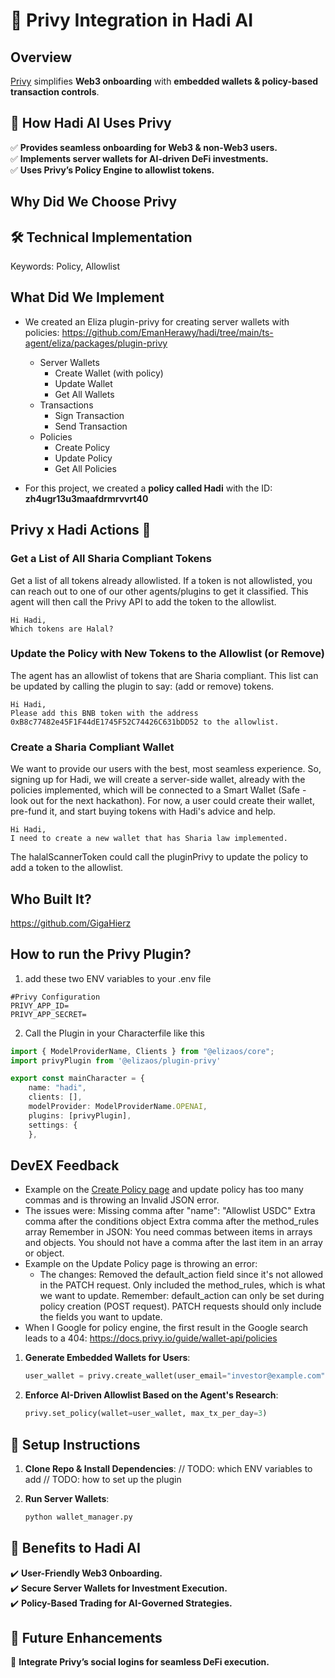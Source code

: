 # 🔑 Privy Integration in Hadi AI

## Overview
[Privy](https://privy.io/) simplifies **Web3 onboarding** with **embedded wallets & policy-based transaction controls**.

## 🚀 How Hadi AI Uses Privy
✅ **Provides seamless onboarding for Web3 & non-Web3 users.**  
✅ **Implements server wallets for AI-driven DeFi investments.**  
✅ **Uses Privy’s Policy Engine to allowlist tokens.**  

## Why Did We Choose Privy 

## 🛠️ Technical Implementation

Keywords: Policy, Allowlist



## What Did We Implement

- We created an Eliza plugin-privy for creating server wallets with policies: https://github.com/EmanHerawy/hadi/tree/main/ts-agent/eliza/packages/plugin-privy
  - Server Wallets
    - Create Wallet (with policy)
    - Update Wallet
    - Get All Wallets
  - Transactions
    - Sign Transaction
    - Send Transaction
  - Policies
    - Create Policy
    - Update Policy
    - Get All Policies

- For this project, we created a **policy called Hadi** with the ID: **zh4ugr13u3maafdrmrvvrt40**

## Privy x Hadi Actions 💛

### Get a List of All Sharia Compliant Tokens

Get a list of all tokens already allowlisted. If a token is not allowlisted, you can reach out to one of our other agents/plugins to get it classified. This agent will then call the Privy API to add the token to the allowlist. 
```
Hi Hadi,
Which tokens are Halal?
```

### Update the Policy with New Tokens to the Allowlist (or Remove)

The agent has an allowlist of tokens that are Sharia compliant. This list can be updated by calling the plugin to say: (add or remove) tokens.
```
Hi Hadi,
Please add this BNB token with the address 0xB8c77482e45F1F44dE1745F52C74426C631bDD52 to the allowlist.
```

### Create a Sharia Compliant Wallet

We want to provide our users with the best, most seamless experience. So, signing up for Hadi, we will create a server-side wallet, already with the policies implemented, which will be connected to a Smart Wallet (Safe - look out for the next hackathon). For now, a user could create their wallet, pre-fund it, and start buying tokens with Hadi's advice and help. 

```
Hi Hadi, 
I need to create a new wallet that has Sharia law implemented.
```

The halalScannerToken could call the pluginPrivy to update the policy to add a token to the allowlist. 

## Who Built It?

https://github.com/GigaHierz



## How to run the Privy Plugin?

1. add these two ENV variables to your .env file

```
#Privy Configuration
PRIVY_APP_ID=
PRIVY_APP_SECRET=
```

2. Call the Plugin in your Characterfile like this


```typescript
import { ModelProviderName, Clients } from "@elizaos/core";
import privyPlugin from '@elizaos/plugin-privy'

export const mainCharacter = {
    name: "hadi",
    clients: [],
    modelProvider: ModelProviderName.OPENAI,
    plugins: [privyPlugin],
    settings: {
    },
```

## DevEX Feedback

- Example on the [Create Policy page](https://docs.privy.io/guide/server-wallets/policies/create#example) and update policy has too many commas and is throwing an Invalid JSON error.
- The issues were:
    Missing comma after "name": "Allowlist USDC"
    Extra comma after the conditions object
    Extra comma after the method_rules array
    Remember in JSON:
    You need commas between items in arrays and objects.
    You should not have a comma after the last item in an array or object.
- Example on the Update Policy page is throwing an error:
  - The changes:
    Removed the default_action field since it's not allowed in the PATCH request.
    Only included the method_rules, which is what we want to update.
    Remember:
    default_action can only be set during policy creation (POST request).
    PATCH requests should only include the fields you want to update.
- When I Google for policy engine, the first result in the Google search leads to a 404: https://docs.privy.io/guide/wallet-api/policies



1. **Generate Embedded Wallets for Users**:
    ```python
    user_wallet = privy.create_wallet(user_email="investor@example.com")
    ```

2. **Enforce AI-Driven Allowlist Based on the Agent's Research**:
    ```python
    privy.set_policy(wallet=user_wallet, max_tx_per_day=3)
    ```

## 🔧 Setup Instructions
1. **Clone Repo & Install Dependencies**:
    // TODO: which ENV variables to add
    // TODO: how to set up the plugin

2. **Run Server Wallets**:
    ```bash
    python wallet_manager.py
    ```

## 🔹 Benefits to Hadi AI
✔️ **User-Friendly Web3 Onboarding.**  
✔️ **Secure Server Wallets for Investment Execution.**  
✔️ **Policy-Based Trading for AI-Governed Strategies.**  

## 🔮 Future Enhancements
🚀 **Integrate Privy’s social logins for seamless DeFi execution.**  